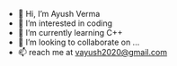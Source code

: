 - 👋 Hi, I’m Ayush Verma
- 👀 I’m interested in coding
- 🌱 I’m currently learning C++
- 💞️ I’m looking to collaborate on ...
- 📫 reach me at vayush2020@gmail.com

<!---
Ayush-Verm-a/Ayush-Verm-a is a ✨ special ✨ repository because its `README.md` (this file) appears on your GitHub profile.
You can click the Preview link to take a look at your changes.
--->
